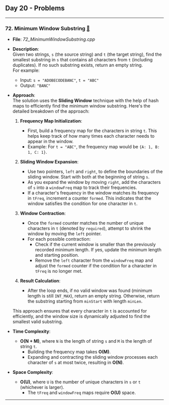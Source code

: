 ## Day 20 - Problems

---

### 72. **Minimum Window Substring** [🧲](./_72_minimum_window_substring.cpp)
   - **File**: _72_MinimumWindowSubstring.cpp_
   - **Description**:  
     Given two strings, `s` (the source string) and `t` (the target string), find the smallest substring in `s` that contains all characters from `t` (including duplicates). If no such substring exists, return an empty string.  
     For example:  
     - Input: `s = "ADOBECODEBANC"`, `t = "ABC"`  
     - Output: `"BANC"`

   - **Approach**:  
     The solution uses the **Sliding Window** technique with the help of hash maps to efficiently find the minimum window substring. Here's the detailed breakdown of the approach:  

     1. **Frequency Map Initialization**:  
        - First, build a frequency map for the characters in string `t`. This helps keep track of how many times each character needs to appear in the window.  
        - Example: For `t = "ABC"`, the frequency map would be `{A: 1, B: 1, C: 1}`.

     2. **Sliding Window Expansion**:  
        - Use two pointers, `left` and `right`, to define the boundaries of the sliding window. Start with both at the beginning of string `s`.  
        - As you expand the window by moving `right`, add the characters of `s` into a `windowFreq` map to track their frequencies.  
        - If a character's frequency in the window matches its frequency in `tFreq`, increment a counter `formed`. This indicates that the window satisfies the condition for one character in `t`.

     3. **Window Contraction**:  
        - Once the `formed` counter matches the number of unique characters in `t` (denoted by `required`), attempt to shrink the window by moving the `left` pointer.  
        - For each possible contraction:  
          - Check if the current window is smaller than the previously recorded minimum length. If yes, update the minimum length and starting position.  
          - Remove the `left` character from the `windowFreq` map and adjust the `formed` counter if the condition for a character in `tFreq` is no longer met.  

     4. **Result Calculation**:  
        - After the loop ends, if no valid window was found (minimum length is still `INT_MAX`), return an empty string. Otherwise, return the substring starting from `minStart` with length `minLen`.

     This approach ensures that every character in `t` is accounted for efficiently, and the window size is dynamically adjusted to find the smallest valid substring.

   - **Time Complexity**:  
     - **O(N + M)**, where `N` is the length of string `s` and `M` is the length of string `t`.  
       - Building the frequency map takes **O(M)**.  
       - Expanding and contracting the sliding window processes each character of `s` at most twice, resulting in **O(N)**.

   - **Space Complexity**:  
     - **O(U)**, where `U` is the number of unique characters in `s` or `t` (whichever is larger).  
       - The `tFreq` and `windowFreq` maps require **O(U)** space.

---